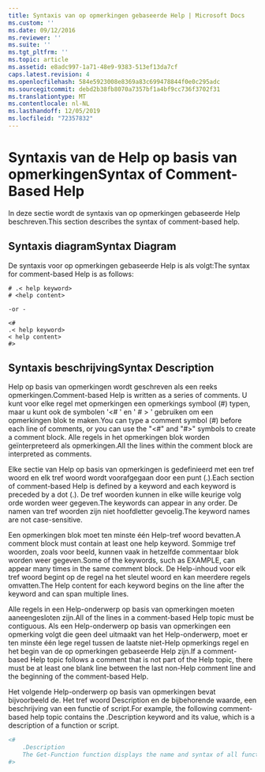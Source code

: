 ```yaml
---
title: Syntaxis van op opmerkingen gebaseerde Help | Microsoft Docs
ms.custom: ''
ms.date: 09/12/2016
ms.reviewer: ''
ms.suite: ''
ms.tgt_pltfrm: ''
ms.topic: article
ms.assetid: e8adc997-1a71-48e9-9383-513ef13da7cf
caps.latest.revision: 4
ms.openlocfilehash: 584e5923008e8369a83c699478844f0e0c295adc
ms.sourcegitcommit: debd2b38fb8070a7357bf1a4bf9cc736f3702f31
ms.translationtype: MT
ms.contentlocale: nl-NL
ms.lasthandoff: 12/05/2019
ms.locfileid: "72357832"
---
```

# <a name="syntax-of-comment-based-help"></a><span data-ttu-id="15cd1-102">Syntaxis van de Help op basis van opmerkingen</span><span class="sxs-lookup"><span data-stu-id="15cd1-102">Syntax of Comment-Based Help</span></span>

<span data-ttu-id="15cd1-103">In deze sectie wordt de syntaxis van op opmerkingen gebaseerde Help beschreven.</span><span class="sxs-lookup"><span data-stu-id="15cd1-103">This section describes the syntax of comment-based help.</span></span>

## <a name="syntax-diagram"></a><span data-ttu-id="15cd1-104">Syntaxis diagram</span><span class="sxs-lookup"><span data-stu-id="15cd1-104">Syntax Diagram</span></span>

 <span data-ttu-id="15cd1-105">De syntaxis voor op opmerkingen gebaseerde Help is als volgt:</span><span class="sxs-lookup"><span data-stu-id="15cd1-105">The syntax for comment-based Help is as follows:</span></span>

```
# .< help keyword>
# <help content>

-or -

<#
.< help keyword>
< help content>
#>
```

## <a name="syntax-description"></a><span data-ttu-id="15cd1-106">Syntaxis beschrijving</span><span class="sxs-lookup"><span data-stu-id="15cd1-106">Syntax Description</span></span>

 <span data-ttu-id="15cd1-107">Help op basis van opmerkingen wordt geschreven als een reeks opmerkingen.</span><span class="sxs-lookup"><span data-stu-id="15cd1-107">Comment-based Help is written as a series of comments.</span></span> <span data-ttu-id="15cd1-108">U kunt voor elke regel met opmerkingen een opmerkings symbool (#) typen, maar u kunt ook de symbolen '\<# ' en ' # > ' gebruiken om een opmerkingen blok te maken.</span><span class="sxs-lookup"><span data-stu-id="15cd1-108">You can type a comment symbol (#) before each line of comments, or you can use the "\<#" and "#>" symbols to create a comment block.</span></span> <span data-ttu-id="15cd1-109">Alle regels in het opmerkingen blok worden geïnterpreteerd als opmerkingen.</span><span class="sxs-lookup"><span data-stu-id="15cd1-109">All the lines within the comment block are interpreted as comments.</span></span>

 <span data-ttu-id="15cd1-110">Elke sectie van Help op basis van opmerkingen is gedefinieerd met een tref woord en elk tref woord wordt voorafgegaan door een punt (.).</span><span class="sxs-lookup"><span data-stu-id="15cd1-110">Each section of comment-based Help is defined by a keyword and each keyword is preceded by a dot (.).</span></span> <span data-ttu-id="15cd1-111">De tref woorden kunnen in elke wille keurige volg orde worden weer gegeven.</span><span class="sxs-lookup"><span data-stu-id="15cd1-111">The keywords can appear in any order.</span></span> <span data-ttu-id="15cd1-112">De namen van tref woorden zijn niet hoofdletter gevoelig.</span><span class="sxs-lookup"><span data-stu-id="15cd1-112">The keyword names are not case-sensitive.</span></span>

 <span data-ttu-id="15cd1-113">Een opmerkingen blok moet ten minste één Help-tref woord bevatten.</span><span class="sxs-lookup"><span data-stu-id="15cd1-113">A comment block must contain at least one help keyword.</span></span> <span data-ttu-id="15cd1-114">Sommige tref woorden, zoals voor beeld, kunnen vaak in hetzelfde commentaar blok worden weer gegeven.</span><span class="sxs-lookup"><span data-stu-id="15cd1-114">Some of the keywords, such as EXAMPLE, can appear many times in the same comment block.</span></span> <span data-ttu-id="15cd1-115">De Help-inhoud voor elk tref woord begint op de regel na het sleutel woord en kan meerdere regels omvatten.</span><span class="sxs-lookup"><span data-stu-id="15cd1-115">The Help content for each keyword begins on the line after the keyword and can span multiple lines.</span></span>

 <span data-ttu-id="15cd1-116">Alle regels in een Help-onderwerp op basis van opmerkingen moeten aaneengesloten zijn.</span><span class="sxs-lookup"><span data-stu-id="15cd1-116">All of the lines in a comment-based Help topic must be contiguous.</span></span> <span data-ttu-id="15cd1-117">Als een Help-onderwerp op basis van opmerkingen een opmerking volgt die geen deel uitmaakt van het Help-onderwerp, moet er ten minste één lege regel tussen de laatste niet-Help opmerkings regel en het begin van de op opmerkingen gebaseerde Help zijn.</span><span class="sxs-lookup"><span data-stu-id="15cd1-117">If a comment-based Help topic follows a comment that is not part of the Help topic, there must be at least one blank line between the last non-Help comment line and the beginning of the comment-based Help.</span></span>

 <span data-ttu-id="15cd1-118">Het volgende Help-onderwerp op basis van opmerkingen bevat bijvoorbeeld de. Het tref woord Description en de bijbehorende waarde, een beschrijving van een functie of script.</span><span class="sxs-lookup"><span data-stu-id="15cd1-118">For example, the following comment-based help topic contains the .Description keyword and its value, which is a description of a function or script.</span></span>

```powershell
<#
    .Description
    The Get-Function function displays the name and syntax of all functions in the session.
#>
```